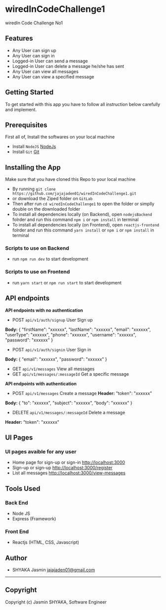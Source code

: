 # wiredInCodeChallenge1
wiredIn Code Challenge No1

## Features
- Any User can sign up
- Any User can sign in
- Logged-in User can send a message
- Logged-in User can delete a message he/she has sent
- Any User can view all messages
- Any User can view a specified message

## Getting Started
To get started with this app you have to follow all instruction below carefully and implement.

## Prerequisites
First all of, Install the softwares on your local machine
- Install `NodeJS` [NodeJs](https://nodejs.org/en/download/)
- Install `Git` [Git](https://git-scm.com/)

## Installing the App
Make sure that you have cloned this Repo to your local machine
- By running `git clone https://github.com/jajajaden01/wiredInCodeChallenge1.git`
- or download the Ziped folder on `GitLab`
- Then after run `cd wiredInCodeChallenge1` to open the folder or simplly double on the downloaded folder
- To install all dependencies locally (on Backend), open `nodejsBackend` folrder and run this command `npm i` or `npm install` in terminal
- To install all dependencies locally (on Frontend), open `reactjs-frontend` folrder and run this command `yarn install` or `npm i` or `npm install` in terminal

### Scripts to use on Backend
- run `npm run dev` to start development

### Scripts to use on Frontend
- run `yarn start` or `npm run start` to start development

## API endpoints

**API endpoints with no authentication**
- POST `api/v1/auth/signup` User Sign up

**Body:** {
	"firstName": "xxxxxx",
	"lastName": "xxxxxx",
	"email": "xxxxxx",
	"userType": "xxxxxx",
	"phone": "xxxxxx",
	"username": "xxxxxx",
	"password": "xxxxxx"
}

- POST `api/v1/auth/signin` User Sign in

**Body:** {
	"email": "xxxxxx",
	"password": "xxxxxx"
}


- GET `api/v1/messages` View all messages
- GET `api/v1/messages/:messageId` Get a specific message


**API endpoints with authentication**

- POST `api/v1/messages` Create a message
**Header:** "token": "xxxxxx"

**Body:** {
	"to": "xxxxxx",
	"subject": "xxxxxx",
	"body": "xxxxxx"
}

- DELETE `api/v1/messages/:messageId` Delete a message

**Header:** "token": "xxxxxx"


## UI Pages

### UI pages avaible for any user
- Home page for sign-up or sign-in [http://localhost:3000](http://localhost:3000)
- Sign-up or sign-up [http://localhost:3000/register](http://localhost:3000/register)
- List all messages [http://localhost:3000/view-messages](http://localhost:3000/view-messages)


## Tools Used

### Back End
* Node JS
* Express (Framework)

### Front End
* Reactjs (HTML, CSS, Javascript)

## Author
- SHYAKA Jasmin <jajajaden01@gmail.com>
---

## Copyright
Copyright (c) Jasmin SHYAKA, Software Engineer